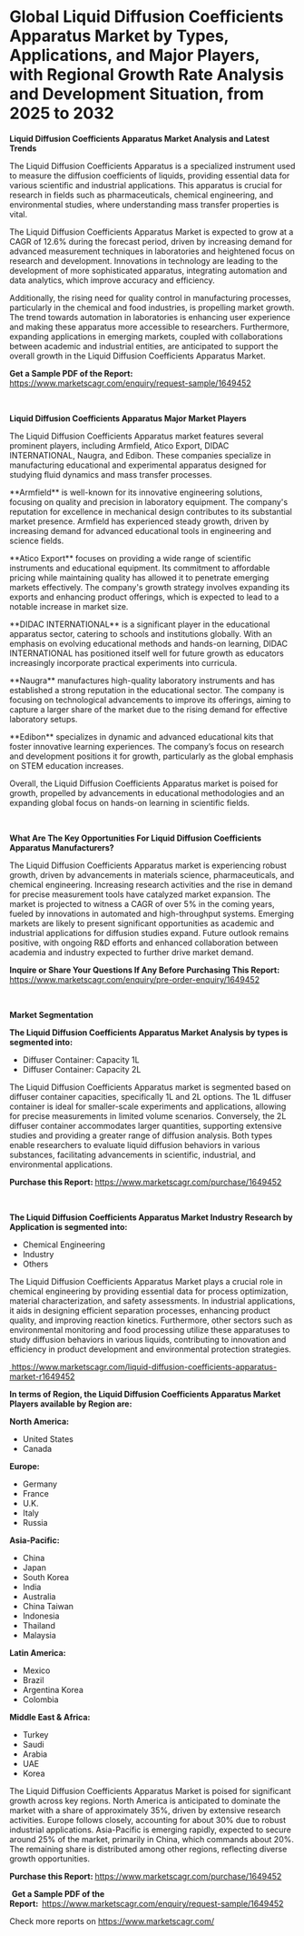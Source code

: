 <p><h1>Global Liquid Diffusion Coefficients Apparatus Market by Types, Applications, and Major Players, with Regional Growth Rate Analysis and Development Situation, from 2025 to 2032</h1></p><p><strong>Liquid Diffusion Coefficients Apparatus Market Analysis and Latest Trends</strong></p>
<p><p>The Liquid Diffusion Coefficients Apparatus is a specialized instrument used to measure the diffusion coefficients of liquids, providing essential data for various scientific and industrial applications. This apparatus is crucial for research in fields such as pharmaceuticals, chemical engineering, and environmental studies, where understanding mass transfer properties is vital.</p><p>The Liquid Diffusion Coefficients Apparatus Market is expected to grow at a CAGR of 12.6% during the forecast period, driven by increasing demand for advanced measurement techniques in laboratories and heightened focus on research and development. Innovations in technology are leading to the development of more sophisticated apparatus, integrating automation and data analytics, which improve accuracy and efficiency. </p><p>Additionally, the rising need for quality control in manufacturing processes, particularly in the chemical and food industries, is propelling market growth. The trend towards automation in laboratories is enhancing user experience and making these apparatus more accessible to researchers. Furthermore, expanding applications in emerging markets, coupled with collaborations between academic and industrial entities, are anticipated to support the overall growth in the Liquid Diffusion Coefficients Apparatus Market.</p></p>
<p><strong>Get a Sample PDF of the Report:&nbsp;</strong> <a href="https://www.marketscagr.com/enquiry/request-sample/1649452?utm_campaign=2483&utm_medium=2&utm_source=Github&utm_content=ia&utm_term=26032025&utm_id=liquid-diffusion-coefficients-apparatus">https://www.marketscagr.com/enquiry/request-sample/1649452</a></p>
<p>&nbsp;</p>
<p><strong>Liquid Diffusion Coefficients Apparatus Major Market Players</strong></p>
<p><p>The Liquid Diffusion Coefficients Apparatus market features several prominent players, including Armfield, Atico Export, DIDAC INTERNATIONAL, Naugra, and Edibon. These companies specialize in manufacturing educational and experimental apparatus designed for studying fluid dynamics and mass transfer processes.</p><p>**Armfield** is well-known for its innovative engineering solutions, focusing on quality and precision in laboratory equipment. The company's reputation for excellence in mechanical design contributes to its substantial market presence. Armfield has experienced steady growth, driven by increasing demand for advanced educational tools in engineering and science fields.</p><p>**Atico Export** focuses on providing a wide range of scientific instruments and educational equipment. Its commitment to affordable pricing while maintaining quality has allowed it to penetrate emerging markets effectively. The company's growth strategy involves expanding its exports and enhancing product offerings, which is expected to lead to a notable increase in market size.</p><p>**DIDAC INTERNATIONAL** is a significant player in the educational apparatus sector, catering to schools and institutions globally. With an emphasis on evolving educational methods and hands-on learning, DIDAC INTERNATIONAL has positioned itself well for future growth as educators increasingly incorporate practical experiments into curricula.</p><p>**Naugra** manufactures high-quality laboratory instruments and has established a strong reputation in the educational sector. The company is focusing on technological advancements to improve its offerings, aiming to capture a larger share of the market due to the rising demand for effective laboratory setups.</p><p>**Edibon** specializes in dynamic and advanced educational kits that foster innovative learning experiences. The company’s focus on research and development positions it for growth, particularly as the global emphasis on STEM education increases.</p><p>Overall, the Liquid Diffusion Coefficients Apparatus market is poised for growth, propelled by advancements in educational methodologies and an expanding global focus on hands-on learning in scientific fields.</p></p>
<p>&nbsp;</p>
<p><strong>What Are The Key Opportunities For Liquid Diffusion Coefficients Apparatus Manufacturers?</strong></p>
<p><p>The Liquid Diffusion Coefficients Apparatus market is experiencing robust growth, driven by advancements in materials science, pharmaceuticals, and chemical engineering. Increasing research activities and the rise in demand for precise measurement tools have catalyzed market expansion. The market is projected to witness a CAGR of over 5% in the coming years, fueled by innovations in automated and high-throughput systems. Emerging markets are likely to present significant opportunities as academic and industrial applications for diffusion studies expand. Future outlook remains positive, with ongoing R&D efforts and enhanced collaboration between academia and industry expected to further drive market demand.</p></p>
<p><strong>Inquire or Share Your Questions If Any Before Purchasing This Report:</strong> <a href="https://www.marketscagr.com/enquiry/pre-order-enquiry/1649452?utm_campaign=2483&utm_medium=2&utm_source=Github&utm_content=ia&utm_term=26032025&utm_id=liquid-diffusion-coefficients-apparatus">https://www.marketscagr.com/enquiry/pre-order-enquiry/1649452</a></p>
<p>&nbsp;</p>
<p><strong>Market Segmentation</strong></p>
<p><strong>The Liquid Diffusion Coefficients Apparatus Market Analysis by types is segmented into:</strong></p>
<p><ul><li>Diffuser Container: Capacity 1L</li><li>Diffuser Container: Capacity 2L</li></ul></p>
<p><p>The Liquid Diffusion Coefficients Apparatus market is segmented based on diffuser container capacities, specifically 1L and 2L options. The 1L diffuser container is ideal for smaller-scale experiments and applications, allowing for precise measurements in limited volume scenarios. Conversely, the 2L diffuser container accommodates larger quantities, supporting extensive studies and providing a greater range of diffusion analysis. Both types enable researchers to evaluate liquid diffusion behaviors in various substances, facilitating advancements in scientific, industrial, and environmental applications.</p></p>
<p><strong>Purchase this Report:&nbsp;</strong><a href="https://www.marketscagr.com/purchase/1649452?utm_campaign=2483&utm_medium=2&utm_source=Github&utm_content=ia&utm_term=26032025&utm_id=liquid-diffusion-coefficients-apparatus">https://www.marketscagr.com/purchase/1649452</a></p>
<p>&nbsp;</p>
<p><strong>The Liquid Diffusion Coefficients Apparatus Market Industry Research by Application is segmented into:</strong></p>
<p><ul><li>Chemical Engineering</li><li>Industry</li><li>Others</li></ul></p>
<p><p>The Liquid Diffusion Coefficients Apparatus Market plays a crucial role in chemical engineering by providing essential data for process optimization, material characterization, and safety assessments. In industrial applications, it aids in designing efficient separation processes, enhancing product quality, and improving reaction kinetics. Furthermore, other sectors such as environmental monitoring and food processing utilize these apparatuses to study diffusion behaviors in various liquids, contributing to innovation and efficiency in product development and environmental protection strategies.</p></p>
<p><a href="https://www.marketscagr.com/liquid-diffusion-coefficients-apparatus-market-r1649452?utm_campaign=2483&utm_medium=2&utm_source=Github&utm_content=ia&utm_term=26032025&utm_id=liquid-diffusion-coefficients-apparatus">&nbsp;https://www.marketscagr.com/liquid-diffusion-coefficients-apparatus-market-r1649452</a></p>
<p><strong>In terms of Region, the Liquid Diffusion Coefficients Apparatus Market Players available by Region are:</strong></p>
<p>
    <p> <strong> North America: </strong>
        <ul>
            <li>United States</li>
            <li>Canada</li>
        </ul>
        </p> 
    <p> <strong> Europe: </strong>
        <ul>
            <li>Germany</li>
            <li>France</li>
            <li>U.K.</li>
            <li>Italy</li>
            <li>Russia</li>
        </ul>
        </p> 
    <p> <strong> Asia-Pacific: </strong>
        <ul>
            <li>China</li>
            <li>Japan</li>
            <li>South Korea</li>
            <li>India</li>
            <li>Australia</li>
            <li>China Taiwan</li>
            <li>Indonesia</li>
            <li>Thailand</li>
            <li>Malaysia</li>
        </ul>
        </p> 
    <p> <strong> Latin America: </strong>
        <ul>
            <li>Mexico</li>
            <li>Brazil</li>
            <li>Argentina Korea</li>
            <li>Colombia</li>
        </ul>
        </p> 
    <p> <strong> Middle East & Africa: </strong>
        <ul>
            <li>Turkey</li>
            <li>Saudi</li>
            <li>Arabia</li>
            <li>UAE</li>
            <li>Korea</li>
        </ul>
    </p>
    </p>
<p><p>The Liquid Diffusion Coefficients Apparatus Market is poised for significant growth across key regions. North America is anticipated to dominate the market with a share of approximately 35%, driven by extensive research activities. Europe follows closely, accounting for about 30% due to robust industrial applications. Asia-Pacific is emerging rapidly, expected to secure around 25% of the market, primarily in China, which commands about 20%. The remaining share is distributed among other regions, reflecting diverse growth opportunities.</p></p>
<p><strong>Purchase this Report: </strong><a href="https://www.marketscagr.com/purchase/1649452?utm_campaign=2483&utm_medium=2&utm_source=Github&utm_content=ia&utm_term=26032025&utm_id=liquid-diffusion-coefficients-apparatus">https://www.marketscagr.com/purchase/1649452</a></p>
<p>&nbsp;<strong>Get a Sample PDF of the Report:&nbsp;&nbsp;</strong><a href="https://www.marketscagr.com/enquiry/request-sample/1649452?utm_campaign=2483&utm_medium=2&utm_source=Github&utm_content=ia&utm_term=26032025&utm_id=liquid-diffusion-coefficients-apparatus">https://www.marketscagr.com/enquiry/request-sample/1649452</a></p>
<p><strong></strong></p>
<p>Check more reports on <a href="https://www.marketscagr.com/?utm_campaign=2483&utm_medium=2&utm_source=Github&utm_content=ia&utm_term=26032025&utm_id=liquid-diffusion-coefficients-apparatus">https://www.marketscagr.com/</a></p>
